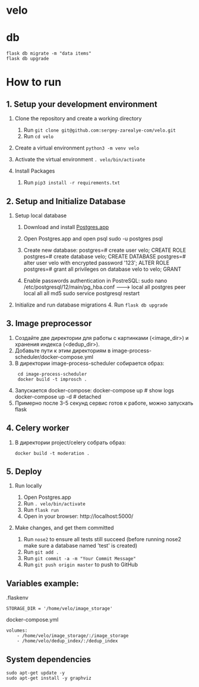 # velo

# db
```
flask db migrate -m "data items"  
flask db upgrade
```

# How to run

## 1. Setup your development environment

1. Clone the repository and create a working directory
    1. Run `git clone git@github.com:sergey-zarealye-com/velo.git`
    2. Run `cd velo`

2. Create a virtual environment `python3 -m venv velo`

3. Activate the virtual environment `. velo/bin/activate`

6. Install Packages
    1. Run `pip3 install -r requirements.txt`

## 2. Setup and Initialize Database

1. Setup local database
    1. Download and install [Postgres.app](http://postgresapp.com/)
    2. Open Postgres.app and open psql sudo -u postgres psql
    3. Create new database:
       postgres=# create user velo; CREATE ROLE postgres=# create database velo; CREATE DATABASE postgres=# alter user
       velo with encrypted password '123'; ALTER ROLE postgres=# grant all privileges on database velo to velo; GRANT

    4. Enable passwords authentication in PostreSQL:
       sudo nano /etc/postgresql/12/main/pg_hba.conf --->
       local all postgres peer local all all md5 sudo service postgresql restart


2. Initialize and run database migrations
    4. Run `flask db upgrade`

## 3. Image preprocessor

1. Создайте две директории для работы с картинками (<image_dir>) и хранения индекса (<dedup_dir>).
2. Добавьте пути к этим директориям в image-process-scheduler/docker-compose.yml
3. В директории image-process-scheduler собирается образ:
   ```
    cd image-process-scheduler
    docker build -t improsch .
    ```
4. Запускается docker-compose:
   docker-compose up # show logs docker-compose up -d # detached
5. Примерно после 3-5 секунд сервис готов к работе, можно запускать flask

## 4. Celery worker

1. В директории project/celery собрать образ:
   ```
   docker build -t moderation .
   ```

## 5. Deploy

1. Run locally
    1. Open Postgres.app
    2. Run `. velo/bin/activate`
    3. Run `flask run`
    4. Open in your browser: http://localhost:5000/

2. Make changes, and get them committed
    1. Run `nose2` to ensure all tests still succeed (before running nose2 make sure a database named 'test' is created)
    2. Run `git add .`
    3. Run `git commit -a -m "Your Commit Message"`
    4. Run `git push origin master` to push to GitHub

## Variables example:

.flaskenv

```
STORAGE_DIR = '/home/velo/image_storage'
```

docker-compose.yml

```
volumes:
    - /home/velo/image_storage/:/image_storage
    - /home/velo/dedup_index/:/dedup_index
```

## System dependencies
```
sudo apt-get update -y
sudo apt-get install -y graphviz
```